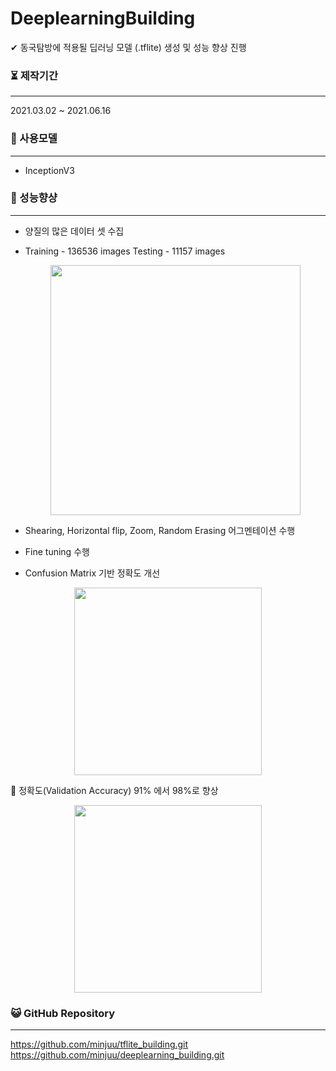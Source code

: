 # DeeplearningBuilding


✔ 동국탐방에 적용될 딥러닝 모델 (.tflite) 생성 및 성능 향상 진행<br>



### ⏳ 제작기간

------

2021.03.02 ~ 2021.06.16<br>




### 💫 사용모델

------

- InceptionV3


### 🥇 성능향샹

------

- 양질의 많은 데이터 셋 수집
- 
  Training - 136536 images 
  Testing - 11157 images
    <p style="text-align: center;">
    <img src="https://user-images.githubusercontent.com/57933061/125451044-04712e0d-f62e-41db-80ae-ded27b01e7e4.png" width="400" float = "center">
  </p>

- Shearing, Horizontal flip, Zoom, Random Erasing 어그멘테이션 수행
- Fine tuning 수행

- Confusion Matrix 기반 정확도 개선
<p style="text-align: center;">
    <img src="https://user-images.githubusercontent.com/57933061/125451792-e3b4aeea-1603-42f3-9b71-57c39384a1b1.png" width="300" float = "center">
  </p>


🔴 정확도(Validation Accuracy) 91% 에서 98%로 향상<br>
<p style="text-align: center;">
    <img src="https://user-images.githubusercontent.com/57933061/125451642-81a0ccc6-f3ed-44ec-96de-2f1493ee15b8.png" width="300" float = "center">
  </p>




### 😺 GitHub Repository

------

https://github.com/minjuu/tflite_building.git<br>
https://github.com/minjuu/deeplearning_building.git





